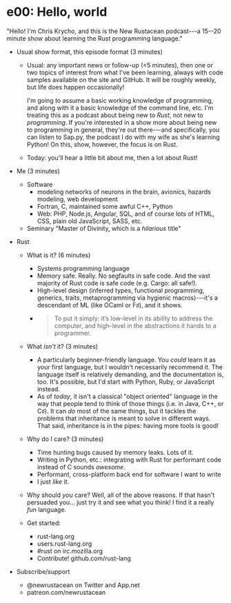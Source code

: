 # e00: Hello, world

"Hello! I'm Chris Krycho, and this is the New Rustacean podcast---a 15--20
minute show about learning the Rust programming language."

- Usual show format, this episode format (3 minutes)
  - Usual: any important news or follow-up (<5 minutes), then one or two
    topics of interest from what I've been learning, always with code
    samples available on the site and GitHub. It will be roughly weekly, but
    life does happen occasionally!

    I'm going to assume a basic working knowledge of programming, and along
    with it a basic knowledge of the command line, etc. I'm treating this as
    a podcast about being new to *Rust*, not new to *programming*. If you're
    interested in a show more about being new to programming in general,
    they're out there---and specifically, you can listen to Sap.py, the
    podcast I do with my wife as she's learning Python! On this, show,
    however, the focus is on Rust.

  - Today: you'll hear a little bit about me, then a lot about Rust!

- Me (3 minutes)
  - Software
    - modeling networks of neurons in the brain, avionics, hazards
      modeling, web development
    - Fortran, C, maintained some awful C++, Python
    - Web: PHP, Node.js, Angular, SQL, and of course lots of HTML, CSS,
      plain old JavaScript, SASS, etc.
  - Seminary "Master of Divinity, which is a *hilarious* title"

- Rust
  - What is it? (6 minutes)
    - Systems programming language
    - Memory safe. Really. No segfaults in safe code. And the vast
      majority of Rust code is safe code (e.g. Cargo: all safe!).
    - High-level design (inferred types, functional programming, generics,
      traits, metaprogramming via hygienic macros)---it's a descendant of
      ML (like OCaml or F♯), and it shows.
    - > To put it simply: it’s low-level in its ability to address the
      > computer, and high-level in the abstractions it hands to a
      > programmer.

  - What *isn't* it? (3 minutes)
    - A particularly beginner-friendly language. You *could*
      learn it as your first language, but I wouldn't necessarily
      recommend it. The language itself is relatively demanding, and the
      documentation is, too. It's possible, but I'd start with Python,
      Ruby, or JavaScript instead.
    - As of *today*, it isn't a classical "object oriented" language in
      the way that people tend to think of those things (i.e. in Java,
      C++, or C♯). It can *do* most of the same things, but it tackles
      the problems that inheritance is meant to solve in different ways.
      That said, inheritance is in the pipes: having more tools is good!

  - Why do I care? (3 minutes)
    - Time hunting bugs caused by memory leaks. Lots of it.
    - Writing in Python, etc.: integrating with Rust for performant code
      instead of C sounds *awesome*.
    - Performant, cross-platform back end for software I want to write
    - I just *like* it.
  - Why should *you* care? Well, all of the above reasons. If that hasn't
    persuaded you... just try it and see what you think! I find it a really
    *fun* language.
  - Get started:
    - rust-lang.org
    - users.rust-lang.org
    - #rust on irc.mozilla.org
    - Contribute! github.com/rust-lang

- Subscribe/support
  - @newrustacean on Twitter and App.net
  - patreon.com/newrustacean
